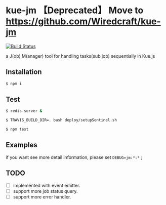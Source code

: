 # kue-jm 【Deprecated】  Move to https://github.com/Wiredcraft/kue-jm
[![Build Status](https://travis-ci.org/ChopperLee2011/kue-jm.svg?branch=master)](https://travis-ci.org/ChopperLee2011/kue-jm)

  a J(ob) M(anager) tool for handling tasks(sub job) sequentially in Kue.js


## Installation

```sh
$ npm i
```

## Test

```sh
$ redis-server &

$ TRAVIS_BUILD_DIR=. bash deploy/setupSentinel.sh

$ npm test
```

## Examples
   if you want see more detail information, please set `DEBUG=jm:*:*` ;


## TODO
 - [ ] implemented with event emitter.
 - [ ] support more job status query.
 - [ ] support more error handler.
